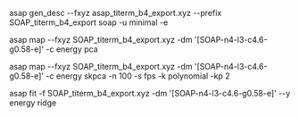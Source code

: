 asap gen_desc --fxyz asap_titerm_b4_export.xyz --prefix SOAP_titerm_b4_export soap -u minimal -e

asap map --fxyz SOAP_titerm_b4_export.xyz -dm '[SOAP-n4-l3-c4.6-g0.58-e]' -c energy pca

asap map --fxyz SOAP_titerm_b4_export.xyz -dm '[SOAP-n4-l3-c4.6-g0.58-e]' -c energy skpca -n 100 -s fps -k polynomial -kp 2

asap fit -f SOAP_titerm_b4_export.xyz -dm '[SOAP-n4-l3-c4.6-g0.58-e]' --y energy ridge


